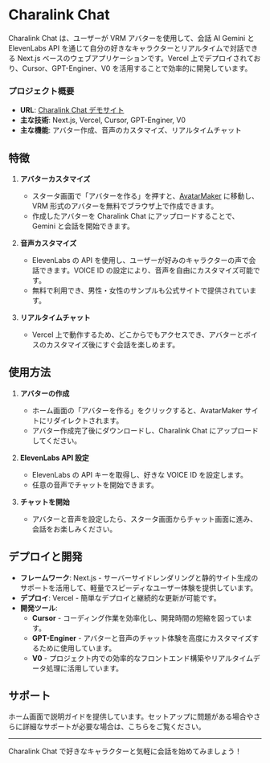 # Charalink Chat

Charalink Chat は、ユーザーが VRM アバターを使用して、会話 AI Gemini と ElevenLabs API を通じて自分の好きなキャラクターとリアルタイムで対話できる Next.js ベースのウェブアプリケーションです。Vercel 上でデプロイされており、Cursor、GPT-Enginer、V0 を活用することで効率的に開発しています。

### プロジェクト概要
- **URL**: [Charalink Chat デモサイト](https://charalinkchat.vercel.app/)
- **主な技術**: Next.js, Vercel, Cursor, GPT-Enginer, V0
- **主な機能**: アバター作成、音声のカスタマイズ、リアルタイムチャット

## 特徴

1. **アバターカスタマイズ**
   - スタータ画面で「アバターを作る」を押すと、[AvatarMaker](https://avatarmaker.vket.com/) に移動し、VRM 形式のアバターを無料でブラウザ上で作成できます。
   - 作成したアバターを Charalink Chat にアップロードすることで、Gemini と会話を開始できます。

2. **音声カスタマイズ**
   - ElevenLabs の API を使用し、ユーザーが好みのキャラクターの声で会話できます。VOICE ID の設定により、音声を自由にカスタマイズ可能です。
   - 無料で利用でき、男性・女性のサンプルも公式サイトで提供されています。

3. **リアルタイムチャット**
   - Vercel 上で動作するため、どこからでもアクセスでき、アバターとボイスのカスタマイズ後にすぐ会話を楽しめます。

## 使用方法

1. **アバターの作成**
   - ホーム画面の「アバターを作る」をクリックすると、AvatarMaker サイトにリダイレクトされます。
   - アバター作成完了後にダウンロードし、Charalink Chat にアップロードしてください。

2. **ElevenLabs API 設定**
   - ElevenLabs の API キーを取得し、好きな VOICE ID を設定します。
   - 任意の音声でチャットを開始できます。

3. **チャットを開始**
   - アバターと音声を設定したら、スタータ画面からチャット画面に進み、会話をお楽しみください。

## デプロイと開発

- **フレームワーク**: Next.js - サーバーサイドレンダリングと静的サイト生成のサポートを活用して、軽量でスピーディなユーザー体験を提供しています。
- **デプロイ**: Vercel - 簡単なデプロイと継続的な更新が可能です。
- **開発ツール**:
  - **Cursor** - コーディング作業を効率化し、開発時間の短縮を図っています。
  - **GPT-Enginer** - アバターと音声のチャット体験を高度にカスタマイズするために使用しています。
  - **V0** - プロジェクト内での効率的なフロントエンド構築やリアルタイムデータ処理に活用しています。

## サポート

ホーム画面で説明ガイドを提供しています。セットアップに問題がある場合やさらに詳細なサポートが必要な場合は、こちらをご覧ください。

---

Charalink Chat で好きなキャラクターと気軽に会話を始めてみましょう！

